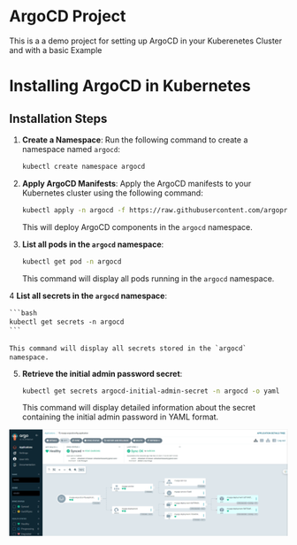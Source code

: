 # ArgoCD Project

This is a a demo project for setting up ArgoCD in your Kuberenetes Cluster and with a basic Example


# Installing ArgoCD in Kubernetes

## Installation Steps

1. **Create a Namespace**: Run the following command to create a namespace named `argocd`:

    ```bash
    kubectl create namespace argocd
    ```

2. **Apply ArgoCD Manifests**: Apply the ArgoCD manifests to your Kubernetes cluster using the following command:

    ```bash
    kubectl apply -n argocd -f https://raw.githubusercontent.com/argoproj/argo-cd/stable/manifests/install.yaml
    ```


   
    This will deploy ArgoCD components in the `argocd` namespace.


3. **List all pods in the `argocd` namespace**:

    ```bash
    kubectl get pod -n argocd
    ```

    This command will display all pods running in the `argocd` namespace.

4 **List all secrets in the `argocd` namespace**:

    ```bash
    kubectl get secrets -n argocd
    ```

    This command will display all secrets stored in the `argocd` namespace.



5. **Retrieve the initial admin password secret**:



  
    ```bash
    kubectl get secrets argocd-initial-admin-secret -n argocd -o yaml
    ```

    This command will display detailed information about the secret containing the initial admin password in YAML format.




![Alt text](https://raw.githubusercontent.com/hassanahtasham/ArgoCD/main/Argocd.png "Argo CD Sync the Changes")